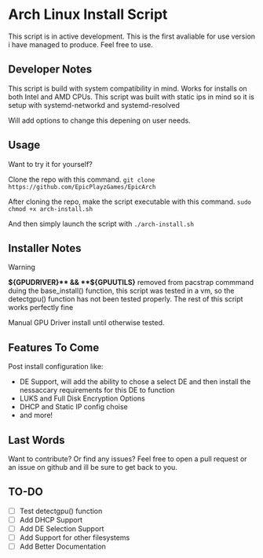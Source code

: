# Arch Linux Install Script
This script is in active development. This is the first avaliable for use version i have managed to produce. Feel free to use.

## Developer Notes

This script is build with system compatibility in mind. Works for installs on both Intel and AMD CPUs.
This script was built with static ips in mind so it is setup with systemd-networkd and systemd-resolved

Will add options to change this depening on user needs.

## Usage
Want to try it for yourself? 

Clone the repo with this command.
`git clone https://github.com/EpicPlayzGames/EpicArch`

After cloning the repo, make the script executable with this command.
`sudo chmod +x arch-install.sh`

And then simply launch the script with
`./arch-install.sh`

## Installer Notes
>[!WARNING]
>**${GPUDRIVER}** && **${GPUUTILS}** removed from pacstrap commmand duing the base_install() function, this script was tested in a vm, so the detectgpu() function has not been tested properly. 
The rest of this script works perfectly fine

Manual GPU Driver install until otherwise tested.

## Features To Come

Post install configuration like:

- DE Support, will add the ability to chose a select DE and then install the nessaccary requirements for this DE to function
- LUKS and Full Disk Encryption Options
- DHCP and Static IP config choise
- and more!

## Last Words

Want to contribute? Or find any issues? Feel free to open a pull request or an issue on github and ill be sure to get back to you.

## TO-DO
- [ ] Test detectgpu() function
- [ ] Add DHCP Support
- [ ] Add DE Selection Support
- [ ] Add Support for other filesystems
- [ ] Add Better Documentation